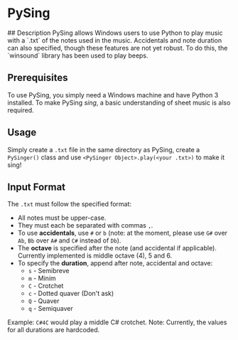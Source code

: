 <h1>PySing</h1>
## Description
PySing allows Windows users to use Python to play music with a `.txt` of the notes used in the music. Accidentals and note duration can also specified, though these features are not yet robust. To do this, the `winsound` library has been used to play beeps.

## Prerequisites
To use PySing, you simply need a Windows machine and have Python 3 installed. To make PySing <em>sing</em>, a basic understanding of sheet music is also required.

## Usage
Simply create a `.txt` file in the same directory as PySing, create a `PySinger()` class and use `<PySinger Object>.play(<your .txt>)` to make it sing!

## Input Format
The `.txt` must follow the specified format:
* All notes must be upper-case.
* They must each be separated with commas `,`.
* To use __accidentals__, use `#` or `b` (note: at the moment, please use `G#` over `Ab`, `Bb` over `A#` and `C#` instead of `Db`).
* The __octave__ is specified after the note (and accidental if applicable). Currently implemented is middle octave (4), 5 and 6.
* To specify the __duration__, append after note, accidental and octave:
    * `s` - Semibreve
    * `m` - Minim
    * `C` - Crotchet
    * `c` - Dotted quaver (Don't ask)
    * `Q` - Quaver
    * `q` - Semiquaver

Example: `C#4C` would play a middle C# crotchet.
Note: Currently, the values for all durations are hardcoded.
